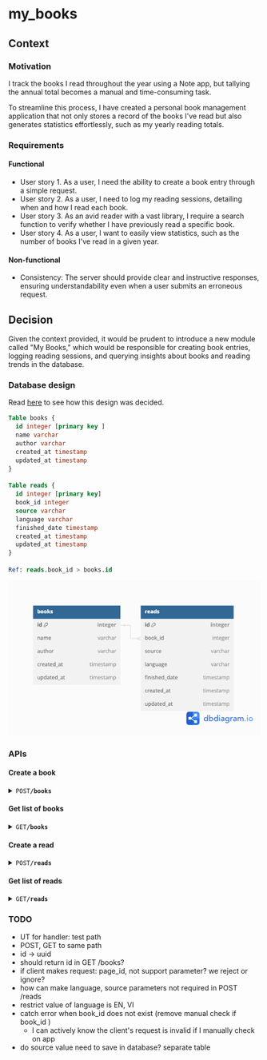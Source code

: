 # my_books

## Context
### Motivation

I track the books I read throughout the year using a Note app, but tallying the annual total becomes a manual and time-consuming task. 

To streamline this process, I have created a personal book management application that not only stores a record of the books I've read but also generates statistics effortlessly, such as my yearly reading totals.

### Requirements
#### Functional

- User story 1. As a user, I need the ability to create a book entry through a simple request.
- User story 2. As a user, I need to log my reading sessions, detailing when and how I read each book.
- User story 3. As an avid reader with a vast library, I require a search function to verify whether I have previously read a specific book.
- User story 4. As a user, I want to easily view statistics, such as the number of books I've read in a given year.

#### Non-functional

- Consistency: The server should provide clear and instructive responses, ensuring understandability even when a user submits an erroneous request.

## Decision
Given the context provided, it would be prudent to introduce a new module called "My Books," which would be responsible for creating book entries, logging reading sessions, and querying insights about books and reading trends in the database.

### Database design
Read [here](docs/database.md) to see how this design was decided.
```sql
Table books {
  id integer [primary key ]
  name varchar
  author varchar 
  created_at timestamp 
  updated_at timestamp
}

Table reads {
  id integer [primary key]
  book_id integer 
  source varchar
  language varchar
  finished_date timestamp 
  created_at timestamp
  updated_at timestamp 
}

Ref: reads.book_id > books.id 
```
![Schema](docs/db-diagram.png)

### APIs 

#### Create a book
<details> 
    <summary><code>POST</code><code><b>/books</b></code></summary>
Tracker creates a book with this information

##### Body
| Name   | Required | Type   | Description            |
|--------|----------|--------|------------------------|
| name   | Y        | string | Name of the book       |
| author | Y        | string | Author of the the book |

##### Response 
| Status Code | Verdict           | Body                | Description                            |
|-------------|-------------------|---------------------|----------------------------------------|
| 200         | success           | `"data": {"id": 7}` | Success, Return id of the created book |
| 400         | invalid_parameter |                     |                                        |

##### Example 
- cURL

- Response

```json
{
  "data": {
    "id": 7
  },
  "message": "book is created successfully",
  "time": "2024-03-09T15:04:12+07:00",
  "verdict": "success"
}
```
</details>

#### Get list of books
<details> 
    <summary><code>GET</code><code><b>/books</b></code></summary>

##### Parameters
| Name     | Required | Type   | Description                                           |
|----------|----------|--------|-------------------------------------------------------|
| page     |          | int    | The page number of the results to fetch, default: 1   |
| per_page |          | int    | The number of results per page (max 100), default: 30 |
| search   |          | string | The key string to search on book name                 |

##### Response
| Status Code | Verdict           | Body                                                                                                                                                                       | Description                    |
|-------------|-------------------|----------------------------------------------------------------------------------------------------------------------------------------------------------------------------|--------------------------------|
| 200         | success           | `"data": {"count": 7,"items": [{ "id": 1,"name": "Giết con chim nhại","author": "","created_at": "2024-03-08T20:05:58+07:00","updated_at": "2024-03-08T20:05:58+07:00"}]}` | Success, Return  list of books |
| 400         | invalid_parameter |                                                                                                                                                                            |                                |

##### Example
- cURL

- Response

```json 
{
    "data": {
        "count": 7,
        "items": [
            {
                "id": 1,
                "name": "Giết con chim nhại",
                "author": "",
                "created_at": "2024-03-08T20:05:58+07:00",
                "updated_at": "2024-03-08T20:05:58+07:00"
            }
        ]
    },
    "message": "get list of books successfully",
    "time": "2024-03-09T15:30:05+07:00",
    "verdict": "success"
}
```
</details>

#### Create a read 
<details> 
    <summary><code>POST</code><code><b>/reads</b></code></summary>

Tracker creates a read with a created book

##### Body
| Name          | Required | Type      | Description                                          |
|---------------|----------|-----------|------------------------------------------------------|
| book_id       | Y        | int       | ID of the created book you have just finished read   |
| source        | Y        | string    | Source of book you read: hard_copy, soft_copy, audio |
| language      | Y        | string    | Language of the book you read, example: EN, VI       |
| finished_date | Y        | timestamp | Date you finish reading the book                     |

##### Response
| Status Code | Verdict   | Body                 | Description                        |
|-------------|-----------|----------------------|------------------------------------|
| 200         | success   | `"data": {"id": 7}`  | Success, Return ID of created read |
| 404         | not_found |                      |                                    |

</details>

#### Get list of reads
<details> 
    <summary><code>GET</code><code><b>/reads</b></code></summary>

##### Parameters
| Name      | Required | Type    | Description                                                             |
|-----------|----------|---------|-------------------------------------------------------------------------|
| page      |          | int     | The page number of the results to fetch, default: 1                     |
| per_page  |          | int     | The number of results per page (max 100), default: 30                   |
| from_year |          | string  | The start year to search on, example: 2012                              |
| to_year   |          | string  | The end year to search on, example: 2012                                |
| language  |          | string  | The language to search on, example: VI                                  |
| source    |          | string  | The source to search on, limited on values: hard_copy, soft_copy, audio |

##### Response
| Status Code | Verdict           | Body | Description                    |
|-------------|-------------------|------|--------------------------------|
| 200         | success           |      | Success, Return  list of reads |
| 400         | invalid_parameter |      |                                |
</details>

### TODO
- UT for handler: test path
- POST, GET to same path
- id -> uuid
- should return id in GET /books?
- if client makes request: page_id, not support parameter? we reject or ignore?
- how can make language, source parameters not required in POST /reads
- restrict value of language is EN, VI
- catch error when book_id does not exist (remove manual check if book_id )
  - I can actively know the client's request is invalid if I manually check on app
- do source value need to save in database? separate table
